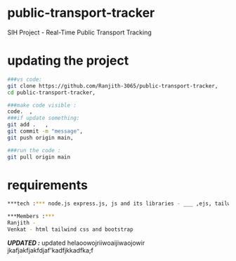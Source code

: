 # public-transport-tracker
SIH Project - Real-Time Public Transport Tracking

# updating the project 
```bash
###vs code:
git clone https://github.com/Ranjith-3065/public-transport-tracker,
cd public-transport-tracker,

###make code visible :
code.  ,
###if update something: 
git add .   ,
git commit -m "message", 
git push origin main,

###run the code :
git pull origin main


```
# requirements
```bash
***tech :*** node.js express.js, js and its libraries - ___ ,ejs, tailwind css, bootstrap, rest api, mongodb, postman api for test, netlify,render to deploy the project 

***Members :*** 
Ranjith -
Venkat - html tailwind css and bootstrap 
```

***UPDATED :*** 
updated helaoowojriiwoaijiwaojowir
jkafjakfjakfdjaf'kadfjkkadfka;f